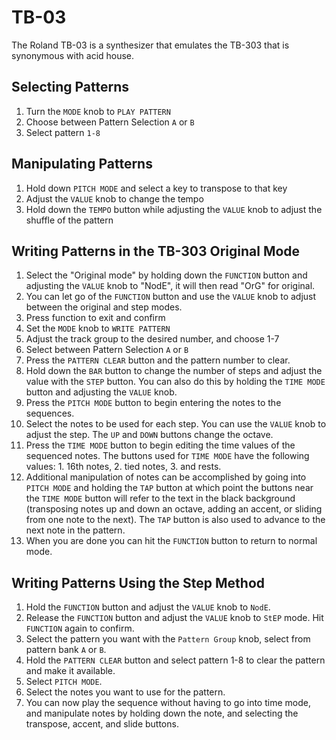 # TB-03

The Roland TB-03 is a synthesizer that emulates the TB-303 that is synonymous with acid house.

## Selecting Patterns

1. Turn the `MODE` knob to `PLAY PATTERN`
2. Choose between Pattern Selection `A` or `B`
3. Select pattern `1-8`

## Manipulating Patterns

1. Hold down `PITCH MODE` and select a key to transpose to that key
2. Adjust the `VALUE` knob to change the tempo
3. Hold down the `TEMPO` button while adjusting the `VALUE` knob to adjust the shuffle of the pattern

## Writing Patterns in the TB-303 Original Mode

1. Select the "Original mode" by holding down the `FUNCTION` button and adjusting the `VALUE` knob to "NodE", it will then read "OrG" for original.
2. You can let go of the `FUNCTION` button and use the `VALUE` knob to adjust between the original and step modes.
3. Press function to exit and confirm 
4. Set the `MODE` knob to `WRITE PATTERN` 
5. Adjust the track group to the desired number, and choose 1-7
6. Select between Pattern Selection `A` or `B`
7. Press the `PATTERN CLEAR` button and the pattern number to clear.
8. Hold down the `BAR` button to change the number of steps and adjust the value with the `STEP` button. You can also do this by holding the `TIME MODE` button and adjusting the `VALUE` knob.
9. Press the `PITCH MODE` button to begin entering the notes to the sequences. 
10. Select the notes to be used for each step. You can use the `VALUE` knob to adjust the step. The `UP` and `DOWN` buttons change the octave.
11. Press the `TIME MODE` button to begin editing the time values of the sequenced notes. The buttons used for `TIME MODE` have the following values: 1. 16th notes, 2. tied notes, 3. and rests.
12. Additional manipulation of notes can be accomplished by going into `PITCH MODE` and holding the `TAP` button at which point the buttons near the `TIME MODE` button will refer to the text in the black background (transposing notes up and down an octave, adding an accent, or sliding from one note to the next). The `TAP` button is also used to advance to the next note in the pattern.
13. When you are done you can hit the `FUNCTION` button to return to normal mode.

## Writing Patterns Using the Step Method

1. Hold the `FUNCTION` button and adjust the `VALUE` knob to `NodE`.
2. Release the `FUNCTION` button and adjust the `VALUE` knob to `StEP` mode. Hit `FUNCTION` again to confirm.
3. Select the pattern you want with the `Pattern Group` knob, select from pattern bank `A` or `B`. 
4. Hold the `PATTERN CLEAR` button and select pattern 1-8 to clear the pattern and make it available.
5. Select `PITCH MODE`.
6. Select the notes you want to use for the pattern.
7. You can now play the sequence without having to go into time mode, and manipulate notes by holding down the note, and selecting the transpose, accent, and slide buttons.
